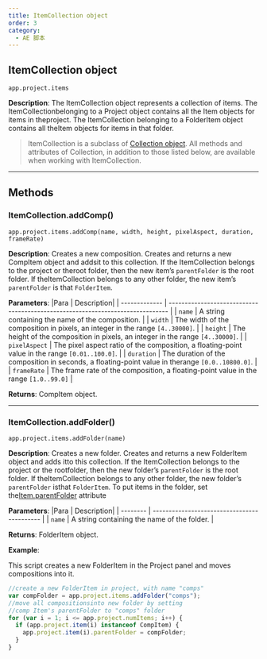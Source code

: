 ```yaml
---
title: ItemCollection object
order: 3
category:
  - AE 脚本
---
```


## ItemCollection object

`app.project.items`

**Description**: The ItemCollection object represents a collection of items. The ItemCollectionbelonging to a Project object contains all the Item objects for items in theproject. The ItemCollection belonging to a FolderItem object contains all theItem objects for items in that folder.

> ItemCollection is a subclass of [Collection
> object](../other/collection.html#collection). All methods and attributes of
> Collection, in addition to those listed below, are available when working
> with ItemCollection.

---

## Methods

### ItemCollection.addComp()

`app.project.items.addComp(name, width, height, pixelAspect, duration, frameRate)`

**Description**: Creates a new composition. Creates and returns a new CompItem object and addsit to this collection. If the ItemCollection belongs to the project or theroot folder, then the new item’s `parentFolder` is the root folder. If theItemCollection belongs to any other folder, the new item’s `parentFolder` is
that `FolderItem`.

**Parameters**:
|Para | Description|
| ------------- | ------------------------------------------------------------------------------ |
| `name` | A string containing the name of the composition. |
| `width` | The width of the composition in pixels, an integer in the range `[4..30000]`. |
| `height` | The height of the composition in pixels, an integer in the range `[4..30000]`. |
| `pixelAspect` | The pixel aspect ratio of the composition, a floating-point value in the range `[0.01..100.0]`. |
| `duration` | The duration of the composition in seconds, a floating-point value in therange `[0.0..10800.0]`. |
| `frameRate` | The frame rate of the composition, a floating-point value in the range `[1.0..99.0]` |

**Returns**: CompItem object.

---

### ItemCollection.addFolder()

`app.project.items.addFolder(name)`

**Description**: Creates a new folder. Creates and returns a new FolderItem object and adds itto this collection. If the ItemCollection belongs to the project or the rootfolder, then the new folder’s `parentFolder` is the root folder. If theItemCollection belongs to any other folder, the new folder’s `parentFolder` isthat `FolderItem`. To put items in the folder, set the[Item.parentFolder](item.html#item-parentfolder) attribute

**Parameters**:
|Para | Description|
| -------- | ------------------------------------------- |
| `name` | A string containing the name of the folder. |

**Returns**: FolderItem object.

**Example**:

This script creates a new FolderItem in the Project panel and moves
compositions into it.

```javascript
//create a new FolderItem in project, with name "comps"
var compFolder = app.project.items.addFolder("comps");
//move all compositionsinto new folder by setting
//comp Item's parentFolder to "comps" folder
for (var i = 1; i <= app.project.numItems; i++) {
  if (app.project.item(i) instanceof CompItem) {
    app.project.item(i).parentFolder = compFolder;
  }
}
```
